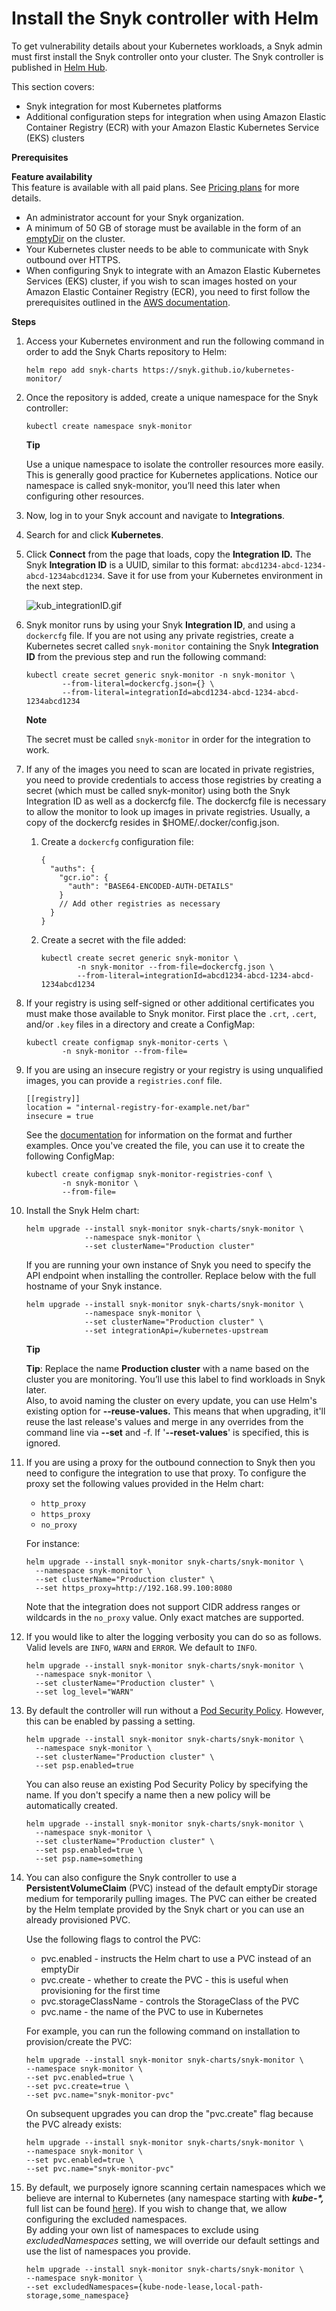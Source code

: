 # Install the Snyk controller with Helm

To get vulnerability details about your Kubernetes workloads, a Snyk admin must first install the Snyk controller onto your cluster. The Snyk controller is published in [Helm Hub](https://hub.helm.sh/charts/snyk/snyk-monitor).

This section covers:

* Snyk integration for most Kubernetes platforms
* Additional configuration steps for integration when using Amazon Elastic Container Registry \(ECR\) with your Amazon Elastic Kubernetes Service \(EKS\) clusters

**Prerequisites**

**Feature availability**  
This feature is available with all paid plans. See [Pricing plans](https://snyk.io/plans/) for more details.

* An administrator account for your Snyk organization.
* A minimum of 50 GB of storage must be available in the form of an [emptyDir](https://kubernetes.io/docs/concepts/storage/volumes/#emptydir) on the cluster.
* Your Kubernetes cluster needs to be able to communicate with Snyk outbound over HTTPS.
* When configuring Snyk to integrate with an Amazon Elastic Kubernetes Services \(EKS\) cluster, if you wish to scan images hosted on your Amazon Elastic Container Registry \(ECR\), you need to first follow the prerequisites outlined in the [AWS documentation](https://docs.aws.amazon.com/AmazonECR/latest/userguide/ECR_on_EKS.html).

**Steps**

1. Access your Kubernetes environment and run the following command in order to add the Snyk Charts repository to Helm:

   ```text
   helm repo add snyk-charts https://snyk.github.io/kubernetes-monitor/
   ```

2. Once the repository is added, create a unique namespace for the Snyk controller:

   ```text
   kubectl create namespace snyk-monitor
   ```

   **Tip**

   Use a unique namespace to isolate the controller resources more easily. This is generally good practice for Kubernetes applications. Notice our namespace is called snyk-monitor, you’ll need this later when configuring other resources.

3. Now, log in to your Snyk account and navigate to **Integrations**.
4. Search for and click **Kubernetes**.
5. Click **Connect** from the page that loads, copy the **Integration ID.** The Snyk **Integration ID** is a UUID, similar to this format: `abcd1234-abcd-1234-abcd-1234abcd1234`. Save it for use from your Kubernetes environment in the next step.

   ![kub\_integrationID.gif](../../../.gitbook/assets/uuid-26f9c2cd-2755-07d5-61a0-bdb0261d87ab-en.gif)

6. Snyk monitor runs by using your Snyk **Integration ID**, and using a `dockercfg` file. If you are not using any private registries, create a Kubernetes secret called `snyk-monitor` containing the Snyk **Integration ID** from the previous step and run the following command:

   ```text
   kubectl create secret generic snyk-monitor -n snyk-monitor \
           --from-literal=dockercfg.json={} \
           --from-literal=integrationId=abcd1234-abcd-1234-abcd-1234abcd1234 
   ```

   **Note**

   The secret must be called `snyk-monitor` in order for the integration to work.

7. If any of the images you need to scan are located in private registries, you need to provide credentials to access those registries by creating a secret \(which must be called snyk-monitor\) using both the Snyk Integration ID as well as a dockercfg file. The dockercfg file is necessary to allow the monitor to look up images in private registries. Usually, a copy of the dockercfg resides in $HOME/.docker/config.json.
   1. Create a `dockercfg` configuration file:

      ```text
      { 
        "auths": { 
          "gcr.io": { 
            "auth": "BASE64-ENCODED-AUTH-DETAILS" 
          } 
          // Add other registries as necessary 
        } 
      }
      ```

   2. Create a secret with the file added:

      ```text
      kubectl create secret generic snyk-monitor \
              -n snyk-monitor --from-file=dockercfg.json \
              --from-literal=integrationId=abcd1234-abcd-1234-abcd-1234abcd1234
      ```
8. If your registry is using self-signed or other additional certificates you must make those available to Snyk monitor. First place the `.crt`, `.cert`, and/or `.key` files in a directory and create a ConfigMap:

   ```text
   kubectl create configmap snyk-monitor-certs \
           -n snyk-monitor --from-file=
   ```

9. If you are using an insecure registry or your registry is using unqualified images, you can provide a `registries.conf` file.

   ```text
   [[registry]]
   location = "internal-registry-for-example.net/bar"
   insecure = true
   ```

   See the [documentation](https://github.com/containers/image/blob/master/docs/containers-registries.conf.5.md) for information on the format and further examples. Once you've created the file, you can use it to create the following ConfigMap:

   ```text
   kubectl create configmap snyk-monitor-registries-conf \
           -n snyk-monitor \
           --from-file=
   ```

10. Install the Snyk Helm chart:

    ```text
    helm upgrade --install snyk-monitor snyk-charts/snyk-monitor \
                 --namespace snyk-monitor \
                 --set clusterName="Production cluster" 
    ```

    If you are running your own instance of Snyk you need to specify the API endpoint when installing the controller. Replace below with the full hostname of your Snyk instance.

    ```text
    helm upgrade --install snyk-monitor snyk-charts/snyk-monitor \
                 --namespace snyk-monitor \
                 --set clusterName="Production cluster" \
                 --set integrationApi=/kubernetes-upstream
    ```

    **Tip**

    **Tip**: Replace the name **Production cluster** with a name based on the cluster you are monitoring. You’ll use this label to find workloads in Snyk later.  
    Also, to avoid naming the cluster on every update, you can use Helm's existing option for **--reuse-values.** This means that when upgrading, it'll reuse the last release's values and merge in any overrides from the command line via **--set** and -f. If '**--reset-values**' is specified, this is ignored.

11. If you are using a proxy for the outbound connection to Snyk then you need to configure the integration to use that proxy. To configure the proxy set the following values provided in the Helm chart:

    * `http_proxy`
    * `https_proxy`
    * `no_proxy`

    For instance:

    ```text
    helm upgrade --install snyk-monitor snyk-charts/snyk-monitor \
      --namespace snyk-monitor \
      --set clusterName="Production cluster" \
      --set https_proxy=http://192.168.99.100:8080
    ```

    Note that the integration does not support CIDR address ranges or wildcards in the `no_proxy` value. Only exact matches are supported.

12. If you would like to alter the logging verbosity you can do so as follows. Valid levels are `INFO`, `WARN` and `ERROR`. We default to `INFO`.

    ```text
    helm upgrade --install snyk-monitor snyk-charts/snyk-monitor \
      --namespace snyk-monitor \
      --set clusterName="Production cluster" \
      --set log_level="WARN"
    ```

13. By default the controller will run without a [Pod Security Policy](https://kubernetes.io/docs/concepts/policy/pod-security-policy/). However, this can be enabled by passing a setting.

    ```text
    helm upgrade --install snyk-monitor snyk-charts/snyk-monitor \
      --namespace snyk-monitor \
      --set clusterName="Production cluster" \
      --set psp.enabled=true
    ```

    You can also reuse an existing Pod Security Policy by specifying the name. If you don't specify a name then a new policy will be automatically created.

    ```text
    helm upgrade --install snyk-monitor snyk-charts/snyk-monitor \
      --namespace snyk-monitor \
      --set clusterName="Production cluster" \
      --set psp.enabled=true \
      --set psp.name=something
    ```

14. You can also configure the Snyk controller to use a **PersistentVolumeClaim** \(PVC\) instead of the default emptyDir storage medium for temporarily pulling images. The PVC can either be created by the Helm template provided by the Snyk chart or you can use an already provisioned PVC.

    Use the following flags to control the PVC:

    * pvc.enabled - instructs the Helm chart to use a PVC instead of an emptyDir
    * pvc.create - whether to create the PVC - this is useful when provisioning for the first time
    * pvc.storageClassName - controls the StorageClass of the PVC
    * pvc.name - the name of the PVC to use in Kubernetes

    For example, you can run the following command on installation to provision/create the PVC:

    ```text
    helm upgrade --install snyk-monitor snyk-charts/snyk-monitor \
    --namespace snyk-monitor \
    --set pvc.enabled=true \
    --set pvc.create=true \
    --set pvc.name="snyk-monitor-pvc"
    ```

    On subsequent upgrades you can drop the "pvc.create" flag because the PVC already exists:

    ```text
    helm upgrade --install snyk-monitor snyk-charts/snyk-monitor \
    --namespace snyk-monitor \
    --set pvc.enabled=true \
    --set pvc.name="snyk-monitor-pvc"
    ```

15. By default, we purposely ignore scanning certain namespaces which we believe are internal to Kubernetes \(any namespace starting with _**kube-\*,**_ full list can be found [here](https://github.com/snyk/kubernetes-monitor/blob/master/src/supervisor/watchers/internal-namespaces.ts)\). If you wish to change that, we allow configuring the excluded namespaces.  
    By adding your own list of namespaces to exclude using _excludedNamespaces_ setting, we will override our default settings and use the list of namespaces you provide.

    ```text
    helm upgrade --install snyk-monitor snyk-charts/snyk-monitor \
    --namespace snyk-monitor \
    --set excludedNamespaces={kube-node-lease,local-path-storage,some_namespace}
    ```

